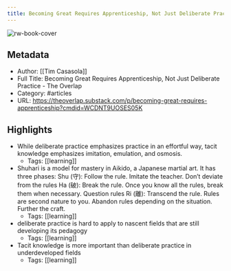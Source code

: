 ```yaml
---
title: Becoming Great Requires Apprenticeship, Not Just Deliberate Practice - The Overlap
---
```

![rw-book-cover](https://readwise-assets.s3.amazonaws.com/static/images/article2.74d541386bbf.png)

## Metadata
- Author: [[Tim Casasola]]
- Full Title: Becoming Great Requires Apprenticeship, Not Just Deliberate Practice - The Overlap
- Category: #articles
- URL: https://theoverlap.substack.com/p/becoming-great-requires-apprenticeship?cmdid=WCDNT9UOSES05K

## Highlights
- While deliberate practice emphasizes practice in an effortful way, tacit knowledge emphasizes imitation, emulation, and osmosis.
    - Tags: [[learning]] 
- Shuhari is a model for mastery in Aikido, a Japanese martial art. It has three phases:
  Shu (守): Follow the rule. Imitate the teacher. Don’t deviate from the rules
  Ha (破): Break the rule. Once you know all the rules, break them when necessary. Question rules
  Ri (離): Transcend the rule. Rules are second nature to you. Abandon rules depending on the situation. Further the craft.
    - Tags: [[learning]] 
- deliberate practice is hard to apply to nascent fields that are still developing its pedagogy
    - Tags: [[learning]] 
- Tacit knowledge is more important than deliberate practice in underdeveloped fields
    - Tags: [[learning]] 
